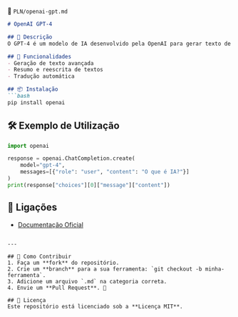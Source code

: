 📌 `PLN/openai-gpt.md`

```md
# OpenAI GPT-4

## 🔹 Descrição
O GPT-4 é um modelo de IA desenvolvido pela OpenAI para gerar texto de forma inteligente e contextualizada.

## 🚀 Funcionalidades
- Geração de texto avançada  
- Resumo e reescrita de textos  
- Tradução automática  

## 📦 Instalação
```bash
pip install openai
```

## 🛠️ Exemplo de Utilização
```python
import openai

response = openai.ChatCompletion.create(
    model="gpt-4",
    messages=[{"role": "user", "content": "O que é IA?"}]
)
print(response["choices"][0]["message"]["content"])
```

## 🔗 Ligações
- [Documentação Oficial](https://platform.openai.com/docs)
```

---

## 🌟 Como Contribuir
1. Faça um **fork** do repositório.
2. Crie um **branch** para a sua ferramenta: `git checkout -b minha-ferramenta`.
3. Adicione um arquivo `.md` na categoria correta.
4. Envie um **Pull Request**. 🎉

## 📜 Licença
Este repositório está licenciado sob a **Licença MIT**.
